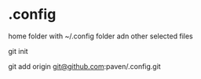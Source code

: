 # .config
home folder with ~/.config folder adn other selected files


git init

git add origin git@github.com:paven/.config.git

